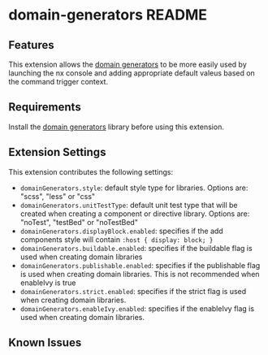 # domain-generators README

## Features

This extension allows the [domain generators](https://github.com/srleecode/domain) to be more easily used by launching the nx console and adding appropriate default valeus based on the command trigger context. 

## Requirements

Install the [domain generators](https://github.com/srleecode/domain) library before using this extension.

## Extension Settings

This extension contributes the following settings:

* `domainGenerators.style`: default style type for libraries. Options are:  "scss", "less" or "css"
* `domainGenerators.unitTestType`: default unit test type that will be created when creating a component or directive library. Options are: "noTest", "testBed" or "noTestBed"
* `domainGenerators.displayBlock.enabled`: specifies if the add components style will contain `:host { display: block; }`
* `domainGenerators.buildable.enabled`: specifies if the buildable flag is used when creating domain libraries
* `domainGenerators.publishable.enabled`: specifies if the publishable flag is used when creating domain libraries. This is not recommended when enableIvy is true
* `domainGenerators.strict.enabled`: specifies if the strict flag is used when creating domain libraries.
* `domainGenerators.enableIvy.enabled`: specifies if the enableIvy flag is used when creating domain libraries.

## Known Issues